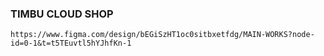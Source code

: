 ### TIMBU CLOUD SHOP

```https://www.figma.com/design/bEGiSzHT1oc0sitbxetfdg/MAIN-WORKS?node-id=0-1&t=t5TEuvtl5hYJhfKn-1```
